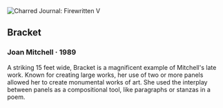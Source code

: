 <div class="artwork-of-the-day">
  <div class="container">
    <div class="img-wrapper">
      <img
        src="https://uploads5.wikiart.org/images/joan-mitchell/bracket-1989.jpg"
        alt="Charred Journal: Firewritten V" />
    </div>
    <div class="artwork-detail">
      <div class="artwork-origin"> 
        <h2 class="artwork-name">Bracket</h2>
        <h3 class="artist">
          Joan Mitchell
                    ·  1989
        </h3>
      </div>
      <p class="description">
        <span class="artwork-description-text ng-binding" ng-bind-html="viewModel.ArtworkOfTheDay.Description | unsafe">A striking 15 feet wide, Bracket is a magnificent example of Mitchell's late work. Known for creating large works, her use of two or more panels allowed her to create monumental works of art. She used the interplay between panels as a compositional tool, like paragraphs or stanzas in a poem.</span>
                        <div class="text-shadow-container ng-hide" ng-show="showShadow"></div>
      </p>
    </div>
  </div>

</div>
